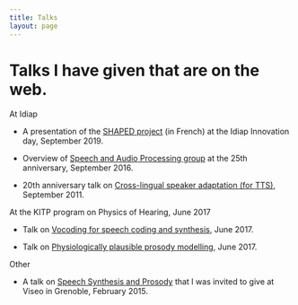 ```yaml
---
title: Talks
layout: page
---
```


# Talks I have given that are on the web.

At Idiap

* A presentation of the
  [SHAPED project](https://portal.klewel.com/watch/webcast/idiap-innovation-day-2019/talk/6/) (in French)
  at the Idiap Innovation day, September 2019.

* Overview of
  [Speech and Audio Processing group](https://portal.klewel.com/watch/webcast/idiap-journee-innovation-2016/talk/2)
  at the 25th anniversary, September 2016.

* 20th anniversary talk on
  [Cross-lingual speaker adaptation (for TTS)](https://portal.klewel.com/watch/webcast/idiap-20th-anniversary-im2-summer-institute/talk/9),
  September 2011.

At the KITP program on Physics of Hearing, June 2017

* Talk on
  [Vocoding for speech coding and synthesis](http://online.kitp.ucsb.edu/online/hearing17/garner/),
  June 2017.

* Talk on
  [Physiologically plausible prosody modelling](http://online.kitp.ucsb.edu/online/hearing17/garner2/),
  June 2017.

Other

* A talk on
  [Speech Synthesis and Prosody](http://www.viseo.com/en/evenement/speech-synthesis-and-prosody)
  that I was invited to give at Viseo in Grenoble, February 2015.
